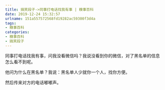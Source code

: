 ```yaml
---
title: 搞笑段子->同事打电话找我有事 | 糗事百科
date: 2019-12-24 15:32:57
urlname: 151a557572568fd19282ac59300f3d4a
tags: 
- 糗事百科
categories:
- 糗事百科
- 搞笑段子
---
```

同事打电话找我有事，问我没看微信吗？我说没看到你的微信，对了黑名单的信息怎么看不到呢。

他问为什么在黑名单？我说：黑名单人少就你一个人，找你方便。

然后传来对方的电话嘟嘟声。


